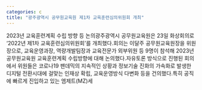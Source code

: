 ```yaml
---
categories: c
title: "광주광역시 공무원교육원 제1차 교육훈련심의위원회 개최"
---
```

2023년 교육훈련계획 수립 방향 등 논의광주광역시 공무원교육원은 23일 화상회의로 ‘2022년 제1차 교육훈련심의위원회’를 개최했다.회의는 이달주 공무원교육원장을 위원장으로, 교육운영과장, 역량개발팀장과 교육전문가 외부위원 등 9명이 참석해 2023년 공무원교육원 교육훈련계획 수립방향에 대해 논의했다.자유토론 방식으로 진행된 회의에서 위원들은 코로나19 팬데믹의 지속적인 상황과 정보기술 진화의 가속화로 발생한 디지털 전환시대에 걸맞는 인재상 확립, 교육운영방식 다변화 등을 건의했다.특히 공직에 빠르게 진입하고 있는 엠제트(MZ)세
